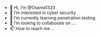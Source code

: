 - 👋 Hi, I’m @Osama1333
- 👀 I’m interested in cyber security
- 🌱 I’m currently learning penetration testing
- 💞️ I’m looking to collaborate on ...
- 📫 How to reach me ...

<!---
Osama1333/Osama1333 is a ✨ special ✨ repository because its `README.md` (this file) appears on your GitHub profile.
You can click the Preview link to take a look at your changes.
--->
